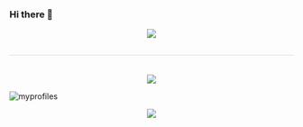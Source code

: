 ### Hi there 👋

<div align= "center">
    <img src="https://capsule-render.vercel.app/api?type=waving&color=auto&height=120&text=&animation=&fontColor=000000&fontSize=70" />
    </div>
    <div align= "center">
    <h2 style="border-bottom: 1px solid #d8dee4; color: #282d33;">   </h2> <br> 
    <div style="margin: 0 auto; text-align: center;" align= "center"> <img src="https://img.shields.io/badge/Github-181717?style=plastic&logo=Github&logoColor=white">
          </div>
    </div>
    

    

![myprofiles](https://github-readme-stats.vercel.app/api?username=seongeun223&theme=blue-green)

    
<div align= "center">
    <img src="https://capsule-render.vercel.app/api?type=rect&color=b5e3cf&height=120&text=&animation=&fontColor=000000&fontSize=70" />
    </div>
    
